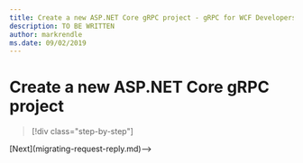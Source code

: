 ```yaml
---
title: Create a new ASP.NET Core gRPC project - gRPC for WCF Developers
description: TO BE WRITTEN
author: markrendle
ms.date: 09/02/2019
---
```


# Create a new ASP.NET Core gRPC project

>[!div class="step-by-step"]
<!-->[Next](migrating-request-reply.md)-->
